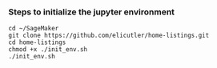 ### Steps to initialize the jupyter environment
```
cd ~/SageMaker
git clone https://github.com/elicutler/home-listings.git
cd home-listings
chmod +x ./init_env.sh
./init_env.sh
```